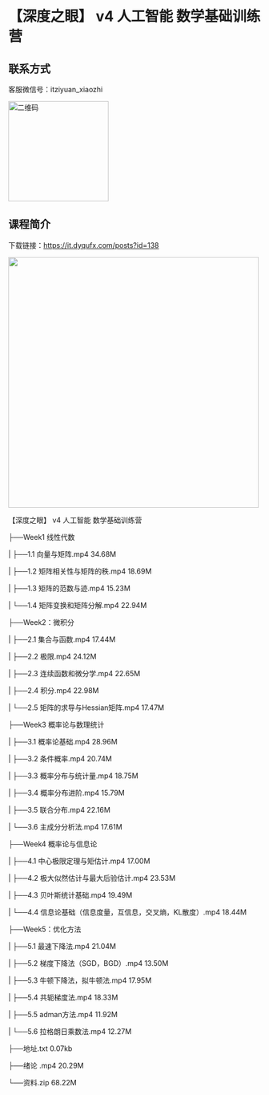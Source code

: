 # 【深度之眼】 v4 人工智能 数学基础训练营

## 联系方式

客服微信号：itziyuan_xiaozhi

<img src="https://ziyuanyun.oss-cn-guangzhou.aliyuncs.com/common/20240614073449/666b82192834a.jpg" width="200" height="200" alt="二维码">

## 课程简介

下载链接：https://it.dyqufx.com/posts?id=138

<img src="https://ziyuanyun.oss-cn-guangzhou.aliyuncs.com/yun/20240515151625/664461499cda6.jpg" width="500" alt="">

  【深度之眼】 v4 人工智能 数学基础训练营



 ├──Week1 线性代数

 | ├──1.1 向量与矩阵.mp4 34.68M

 | ├──1.2 矩阵相关性与矩阵的秩.mp4 18.69M

 | ├──1.3 矩阵的范数与迹.mp4 15.23M

 | └──1.4 矩阵变换和矩阵分解.mp4 22.94M

 ├──Week2：微积分

 | ├──2.1 集合与函数.mp4 17.44M

 | ├──2.2 极限.mp4 24.12M

 | ├──2.3 连续函数和微分学.mp4 22.65M

 | ├──2.4 积分.mp4 22.98M

 | └──2.5 矩阵的求导与Hessian矩阵.mp4 17.47M

 ├──Week3 概率论与数理统计

 | ├──3.1 概率论基础.mp4 28.96M

 | ├──3.2 条件概率.mp4 20.74M

 | ├──3.3 概率分布与统计量.mp4 18.75M

 | ├──3.4 概率分布进阶.mp4 15.79M

 | ├──3.5 联合分布.mp4 22.16M

 | └──3.6 主成分分析法.mp4 17.61M

 ├──Week4 概率论与信息论

 | ├──4.1 中心极限定理与矩估计.mp4 17.00M

 | ├──4.2 极大似然估计与最大后验估计.mp4 23.53M

 | ├──4.3 贝叶斯统计基础.mp4 19.49M

 | └──4.4 信息论基础（信息度量，互信息，交叉熵，KL散度）.mp4 18.44M

 ├──Week5：优化方法

 | ├──5.1 最速下降法.mp4 21.04M

 | ├──5.2 梯度下降法（SGD，BGD）.mp4 13.50M

 | ├──5.3 牛顿下降法，拟牛顿法.mp4 17.95M

 | ├──5.4 共轭梯度法.mp4 18.33M

 | ├──5.5 adman方法.mp4 11.92M

 | └──5.6 拉格朗日乘数法.mp4 12.27M

 ├──地址.txt 0.07kb

 ├──绪论 .mp4 20.29M

 └──资料.zip 68.22M

  